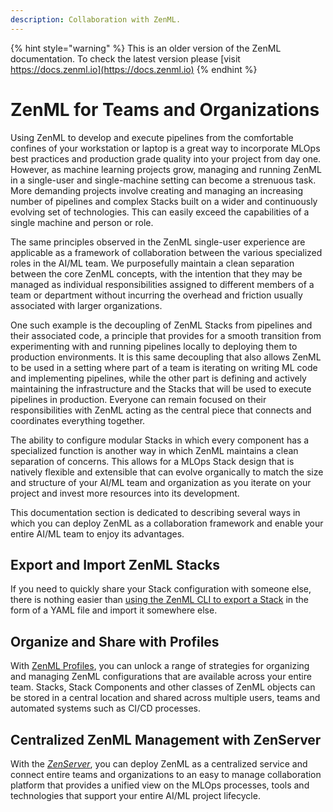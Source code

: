 ```yaml
---
description: Collaboration with ZenML.
---
```


{% hint style="warning" %}
This is an older version of the ZenML documentation. To check the latest version please [visit https://docs.zenml.io](https://docs.zenml.io)
{% endhint %}


# ZenML for Teams and Organizations

Using ZenML to develop and execute pipelines from the comfortable confines of
your workstation or laptop is a great way to incorporate MLOps best practices
and production grade quality into your project from day one. However, as machine
learning projects grow, managing and running ZenML in a single-user and
single-machine setting can become a strenuous task. More demanding projects
involve creating and managing an increasing number of pipelines and complex
Stacks built on a wider and continuously evolving set of technologies. This can
easily exceed the capabilities of a single machine and person or role.

The same principles observed in the ZenML single-user experience are applicable
as a framework of collaboration between the various specialized roles in the
AI/ML team. We purposefully maintain a clean separation between the core ZenML
concepts, with the intention that they may be managed as individual
responsibilities assigned to different members of a team or department without
incurring the overhead and friction usually associated with larger
organizations.

One such example is the decoupling of ZenML Stacks from pipelines and their
associated code, a principle that provides for a smooth transition from
experimenting with and running pipelines locally to deploying them to production
environments. It is this same decoupling that also allows ZenML to be used
in a setting where part of a team is iterating on writing ML code and
implementing pipelines, while the other part is defining and actively
maintaining the infrastructure and the Stacks that will be used to execute
pipelines in production. Everyone can remain focused on their responsibilities
with ZenML acting as the central piece that connects and coordinates everything
together.

The ability to configure modular Stacks in which every component has a
specialized function is another way in which ZenML maintains a clean separation
of concerns. This allows for a MLOps Stack design that is natively flexible and
extensible that can evolve organically to match the size and structure
of your AI/ML team and organization as you iterate on your project and invest
more resources into its development.

This documentation section is dedicated to describing several ways in which you
can deploy ZenML as a collaboration framework and enable your entire AI/ML team
to enjoy its advantages.

## Export and Import ZenML Stacks

If you need to quickly share your Stack configuration with someone else, there
is nothing easier than [using the ZenML CLI to export a Stack](stack-export-import.md)
in the form of a YAML file and import it somewhere else.

## Organize and Share with Profiles

With [ZenML Profiles](share-with-profiles.md), you can unlock a range of strategies for
organizing and managing ZenML configurations that are available across your
entire team. Stacks, Stack Components and other classes of ZenML objects can be
stored in a central location and shared across multiple users, teams and
automated systems such as CI/CD processes.

## Centralized ZenML Management with ZenServer

With the [_ZenServer_](./zenml-server.md), you can deploy ZenML as a centralized
service and connect entire teams and organizations to an easy to manage
collaboration platform that provides a unified view on the MLOps processes,
tools and technologies that support your entire AI/ML project lifecycle.
